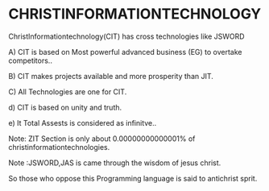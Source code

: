 # CHRISTINFORMATIONTECHNOLOGY
ChristInformationtechnology(CIT)  has  cross technologies  like   JSWORD

A)  CIT  is  based  on  Most  powerful  advanced business (EG) to overtake  competitors..

B)  CIT  makes  projects  available  and more  prosperity  than  JIT.

C) All  Technologies  are  one  for CIT.

d)  CIT  is   based  on unity and  truth.

e)  It  Total  Assests is considered as  infinitve..


Note:
ZIT Section  is  only  about 0.00000000000001%  of  christinformationtechnologies.

Note :JSWORD,JAS  is came  through  the wisdom of jesus christ.

So  those  who oppose   this  Programming language   is  said to   antichrist   sprit.
